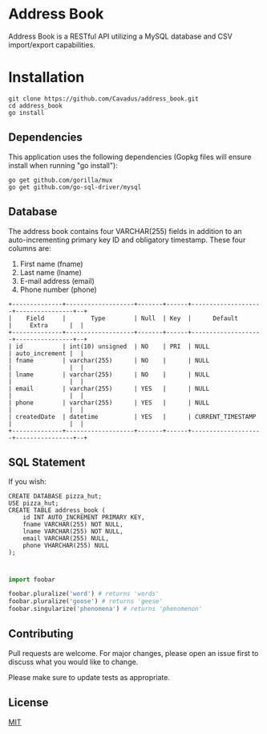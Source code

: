 # Address Book

Address Book is a RESTful API utilizing a MySQL database and CSV import/export capabilities.

# Installation

```
git clone https://github.com/Cavadus/address_book.git
cd address_book
go install
```

## Dependencies

This application uses the following dependencies (Gopkg files will ensure install when running "go install"):

```
go get github.com/gorilla/mux
go get github.com/go-sql-driver/mysql
```

## Database
The address book contains four VARCHAR(255) fields in addition to an auto-incrementing primary key ID and obligatory timestamp.  These four columns are:
1. First name (fname)
2. Last name (lname)
3. E-mail address (email)
4. Phone number (phone)
```
+--------------+-------------------+-------+------+--------------------+----------------+--+
|    Field     |       Type        | Null  | Key  |      Default       |     Extra      |  |
+--------------+-------------------+-------+------+--------------------+----------------+--+
| id           | int(10) unsigned  | NO    | PRI  | NULL               | auto_increment |  |
| fname        | varchar(255)      | NO    |      | NULL               |                |  |
| lname        | varchar(255)      | NO    |      | NULL               |                |  |
| email        | varchar(255)      | YES   |      | NULL               |                |  |
| phone        | varchar(255)      | YES   |      | NULL               |                |  |
| createdDate  | datetime          | YES   |      | CURRENT_TIMESTAMP  |                |  |
+--------------+-------------------+-------+------+--------------------+----------------+--+
```
## SQL Statement
If you wish:
```
CREATE DATABASE pizza_hut;
USE pizza_hut;
CREATE TABLE address_book (
    id INT AUTO_INCREMENT PRIMARY KEY,
    fname VARCHAR(255) NOT NULL,
    lname VARCHAR(255) NOT NULL,
    email VARCHAR(255) NULL,
    phone VHARCHAR(255) NULL
);
```

#	



```python
import foobar

foobar.pluralize('word') # returns 'words'
foobar.pluralize('goose') # returns 'geese'
foobar.singularize('phenomena') # returns 'phenomenon'
```

## Contributing
Pull requests are welcome. For major changes, please open an issue first to discuss what you would like to change.

Please make sure to update tests as appropriate.

## License
[MIT](https://choosealicense.com/licenses/mit/)
